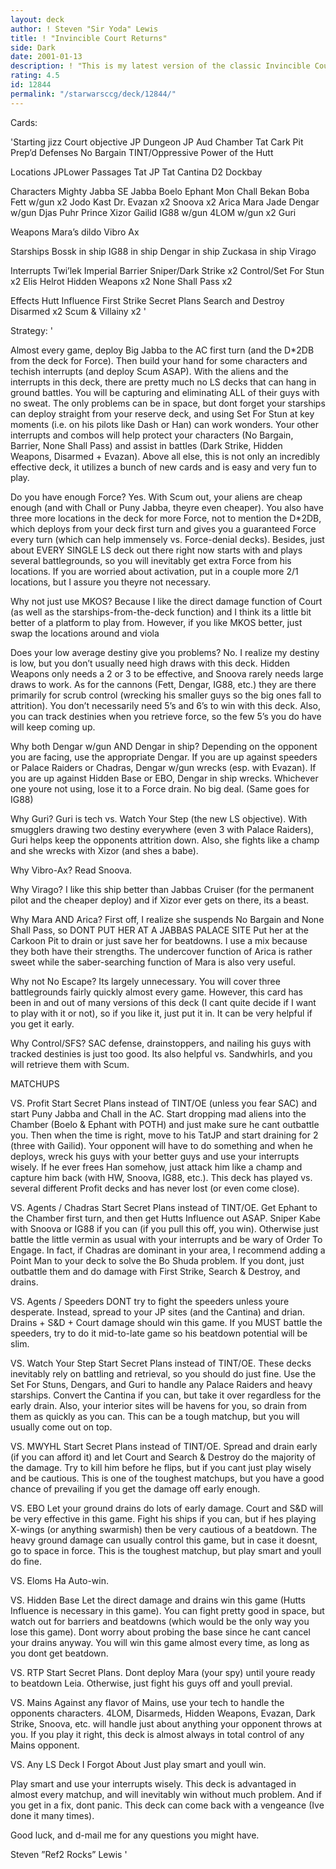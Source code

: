 ```yaml
---
layout: deck
author: ! Steven "Sir Yoda" Lewis
title: ! "Invincible Court Returns"
side: Dark
date: 2001-01-13
description: ! "This is my latest version of the classic Invincible Court deck using new JPOTSD and RefII tech.  Play it right, and it won’t lose."
rating: 4.5
id: 12844
permalink: "/starwarsccg/deck/12844/"
---
```

Cards: 

'Starting jizz
Court objective
JP Dungeon
JP Aud Chamber
Tat Cark Pit
Prep’d Defenses
No Bargain
TINT/Oppressive
Power of the Hutt

Locations
JPLower Passages
Tat JP
Tat Cantina
D2 Dockbay

Characters
Mighty Jabba
SE Jabba
Boelo
Ephant Mon
Chall Bekan
Boba Fett w/gun x2
Jodo Kast
Dr. Evazan x2
Snoova x2
Arica
Mara Jade
Dengar w/gun
Djas Puhr
Prince Xizor
Gailid
IG88 w/gun
4LOM w/gun x2
Guri

Weapons
Mara’s dildo
Vibro Ax

Starships
Bossk in ship
IG88 in ship
Dengar in ship
Zuckasa in ship
Virago

Interrupts
Twi’lek
Imperial Barrier
Sniper/Dark Strike x2
Control/Set For Stun x2
Elis Helrot
Hidden Weapons x2
None Shall Pass x2

Effects
Hutt Influence
First Strike
Secret Plans
Search and Destroy
Disarmed x2
Scum & Villainy x2 '

Strategy: '

Almost every game, deploy Big Jabba to the AC first turn (and the D*2DB from the deck for Force).  Then build your hand for some characters and techish interrupts (and deploy Scum ASAP).	With the aliens and the interrupts in this deck, there are pretty much no LS decks that can hang in ground battles.  You will be capturing and eliminating ALL of their guys with no sweat.  The only problems can be in space, but dont forget your starships can deploy straight from your reserve deck, and using Set For Stun at key moments (i.e. on his pilots like Dash or Han) can work wonders.  Your other interrupts and combos will help protect your characters (No Bargain, Barrier, None Shall Pass) and assist in battles (Dark Strike, Hidden Weapons, Disarmed + Evazan).  Above all else, this is not only an incredibly effective deck, it utilizes a bunch of new cards and is easy and very fun to play.

Do you have enough Force?
Yes.  With Scum out, your aliens are cheap enough (and with Chall or Puny Jabba, theyre even cheaper).	You also have three more locations in the deck for more Force, not to mention the D*2DB, which deploys from your deck first turn and gives you a guaranteed Force every turn (which can help immensely vs. Force-denial decks).  Besides, just about EVERY SINGLE LS deck out there right now starts with and plays several battlegrounds, so you will inevitably get extra Force from his locations.	If you are worried about activation, put in a couple more 2/1 locations, but I assure you theyre not necessary.

Why not just use MKOS?
Because I like the direct damage function of Court (as well as the starships-from-the-deck function) and I think its a little bit better of a platform to play from.  However, if you like MKOS better, just swap the locations around and viola

Does your low average destiny give you problems?
No.  I realize my destiny is low, but you don’t usually need high draws with this deck.  Hidden Weapons only needs a 2 or 3 to be effective, and Snoova rarely needs large draws to work.	As for the cannons (Fett, Dengar, IG88, etc.) they are there primarily for scrub control (wrecking his smaller guys so the big ones fall to attrition).  You don’t necessarily need 5’s and 6’s to win with this deck.  Also, you can track destinies when you retrieve force, so the few 5’s you do have will keep coming up.

Why both Dengar w/gun AND Dengar in ship?
Depending on the opponent you are facing, use the appropriate Dengar.  If you are up against speeders or Palace Raiders or Chadras, Dengar w/gun wrecks (esp. with Evazan).  If you are up against Hidden Base or EBO, Dengar in ship wrecks.  Whichever one youre not using, lose it to a Force drain.  No big deal.  (Same goes for IG88)

Why Guri?
Guri is tech vs. Watch Your Step (the new LS objective).  With smugglers drawing two destiny everywhere (even 3 with Palace Raiders), Guri helps keep the opponents attrition down.  Also, she fights like a champ and she wrecks with Xizor (and shes a babe).

Why Vibro-Ax?
Read Snoova.

Why Virago?
I like this ship better than Jabbas Cruiser (for the permanent pilot and the cheaper deploy) and if Xizor ever gets on there, its a beast.

Why Mara AND Arica?
First off, I realize she suspends No Bargain and None Shall Pass, so DONT PUT HER AT A JABBAS PALACE SITE  Put her at the Carkoon Pit to drain or just save her for beatdowns.  I use a mix because they both have their strengths.  The undercover function of Arica is rather sweet while the saber-searching function of Mara is also very useful.

Why not No Escape?
Its largely unnecessary.  You will cover three battlegrounds fairly quickly almost every game.	However, this card has been in and out of many versions of this deck (I cant quite decide if I want to play with it or not), so if you like it, just put it in.  It can be very helpful if you get it early.

Why Control/SFS?
SAC defense, drainstoppers, and nailing his guys with tracked destinies is just too good.  Its also helpful vs. Sandwhirls, and you will retrieve them with Scum.

MATCHUPS

VS. Profit
Start Secret Plans instead of TINT/OE (unless you fear SAC) and start Puny Jabba and Chall in the AC.  Start dropping mad aliens into the Chamber (Boelo & Ephant with POTH) and just make sure he cant outbattle you.	Then when the time is right, move to his TatJP and start draining for 2 (three with Gailid).  Your opponent will have to do something and when he deploys, wreck his guys with your better guys and use your interrupts wisely.  If he ever frees Han somehow, just attack him like a champ and capture him back (with HW, Snoova, IG88, etc.).  This deck has played vs. several different Profit decks and has never lost (or even come close).

VS. Agents / Chadras
Start Secret Plans instead of TINT/OE.	Get Ephant to the Chamber first turn, and then get Hutts Influence out ASAP.  Sniper Kabe with Snoova or IG88 if you can (if you pull this off, you win).  Otherwise just battle the little vermin as usual with your interrupts and be wary of Order To Engage.  In fact, if Chadras are dominant in your area, I recommend adding a Point Man to your deck to solve the Bo Shuda problem.  If you dont, just outbattle them and do damage with First Strike, Search & Destroy, and drains.

VS. Agents / Speeders
DONT try to fight the speeders unless youre desperate.	Instead, spread to your JP sites (and the Cantina) and drian.  Drains + S&D + Court damage should win this game.  If you MUST battle the speeders, try to do it mid-to-late game so his beatdown potential will be slim.

VS. Watch Your Step
Start Secret Plans instead of TINT/OE.	These decks inevitably rely on battling and retrieval, so you should do just fine.  Use the Set For Stuns, Dengars, and Guri to handle any Palace Raiders and heavy starships.	Convert the Cantina if you can, but take it over regardless for the early drain.  Also, your interior sites will be havens for you, so drain from them as quickly as you can.  This can be a tough matchup, but you will usually come out on top.

VS. MWYHL
Start Secret Plans instead of TINT/OE.	Spread and drain early (if you can afford it) and let Court and Search & Destroy do the majority of the damage.  Try to kill him before he flips, but if you cant just play wisely and be cautious.  This is one of the toughest matchups, but you have a good chance of prevailing if you get the damage off early enough.

VS. EBO
Let your ground drains do lots of early damage.  Court and S&D will be very effective in this game.  Fight his ships if you can, but if hes playing X-wings (or anything swarmish) then be very cautious of a beatdown.  The heavy ground damage can usually control this game, but in case it doesnt, go to space in force.  This is the toughest matchup, but play smart and youll do fine.

VS. Eloms
Ha  Auto-win.

VS. Hidden Base
Let the direct damage and drains win this game (Hutts Influence is necessary in this game).  You can fight pretty good in space, but watch out for barriers and beatdowns (which would be the only way you lose this game).  Dont worry about probing the base since he cant cancel your drains anyway.  You will win this game almost every time, as long as you dont get beatdown.

VS. RTP
Start Secret Plans.  Dont deploy Mara (your spy) until youre ready to beatdown Leia.  Otherwise, just fight his guys off and youll previal.

VS. Mains
Against any flavor of Mains, use your tech to handle the opponents characters.	4LOM, Disarmeds, Hidden Weapons, Evazan, Dark Strike, Snoova, etc. will handle just about anything your opponent throws at you.  If you play it right, this deck is almost always in total control of any Mains opponent.

VS. Any LS Deck I Forgot About
Just play smart and youll win.

Play smart and use your interrupts wisely.  This deck is advantaged in almost every matchup, and will inevitably win without much problem.  And if you get in a fix, dont panic.  This deck can come back with a vengeance (Ive done it many times).

Good luck, and d-mail me for any questions you might have.

Steven ”Ref2 Rocks” Lewis  '
